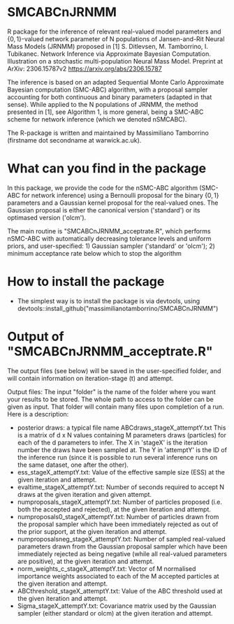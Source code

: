 # SMCABCnJRNMM

R package for the inference of relevant real-valued model parameters and $\{0,1\}$-valued network parameter of N populations of Jansen-and-Rit Neural Mass Models (JRNMM) proposed in 
[1] S. Ditlevsen, M. Tamborrino, I. Tubikanec. Network Inference via Approximate Bayesian Computation. Illustration on a stochastic multi-population Neural Mass Model. Preprint at ArXiv: 2306.15787v2 https://arxiv.org/abs/2306.15787 

The inference is based on an adapted Sequential Monte Carlo Approximate Bayesian computation (SMC-ABC) algorithm, with a proposal sampler accounting for both continuous and binary parameters (adapted in that sense). While applied to the N populations of JRNMM, the method presented in [1], see Algorithm 1, is more general, being a SMC-ABC scheme for network inference (which we denoted nSMCABC).

The R-package is written and maintained by Massimiliano Tamborrino (firstname dot secondname at warwick.ac.uk).

# What can you find in the package
In this package, we provide the code for the nSMC-ABC algorithm (SMC-ABC for network inference) using a Bernoulli proposal for the binary $\{0,1\}$ parameters and a Gaussian kernel proposal for the real-valued ones. The Gaussian proposal is either the canonical version ('standard') or its optimased version ('olcm').  

The main routine is "SMCABCnJRNMM_acceptrate.R", which performs nSMC-ABC with automatically decreasing tolerance levels and uniform priors, and user-specified: 1) Gaussian sampler ('standard' or 'olcm'); 2) minimum acceptance rate below which to stop the algorithm


# How to install the package

* The simplest way is to install the package is via devtools, using devtools::install_github("massimilianotamborrino/SMCABCnJRNMM")

# Output of "SMCABCnJRNMM_acceptrate.R"
The output files (see below) will be saved in the user-specified folder, and will contain information on iteration-stage (t) and attempt. 

Output files: The input "folder" is the name of the folder where you want your results to be stored. The whole path to access to the folder can be given as input. That folder will contain many files upon completion of a run. Here is a description:

- posterior draws: a typical file name ABCdraws_stageX_attemptY.txt This is a matrix of d x N values containing M parameters draws (particles) for each of the d parameters to infer. The X in 'stageX' is the iteration number the draws have been sampled at. The Y in 'attemptY' is the ID of the inference run (since it is possible to run several inference runs on the same dataset, one after the other). 
- ess_stageX_attemptY.txt: Value of the effective sample size (ESS) at the given iteration and attempt.
- evaltime_stageX_attemptY.txt: Number of seconds required to accept N draws at the given iteration and given attempt.
- numproposals_stageX_attemptY.txt: Number of particles proposed (i.e. both the accepted and rejected), at the given iteration and attempt.
- numproposals0_stageX_attemptY.txt: Number of particles drawn from the proposal sampler which have been immediately rejected as out of the prior support, at the given iteration and attempt.
- numproposalsneg_stageX_attemptY.txt: Number of sampled real-valued parameters drawn from the Gaussian proposal sampler which have been immediately rejected as being negative (while all real-valued parameters are positive), at the given iteration and attempt.
- norm_weights_c_stageX_attemptY.txt: Vector of M normalised importance weights associated to each of the M accepted particles at the given iteration and attempt.
- ABCthreshold_stageX_attemptY.txt: Value of the ABC threshold used at the given iteration and attempt.
- Sigma_stageX_attemptY.txt: Covariance matrix used by the Gaussian sampler (either standard or olcm) at the given iteration and attempt.

 
